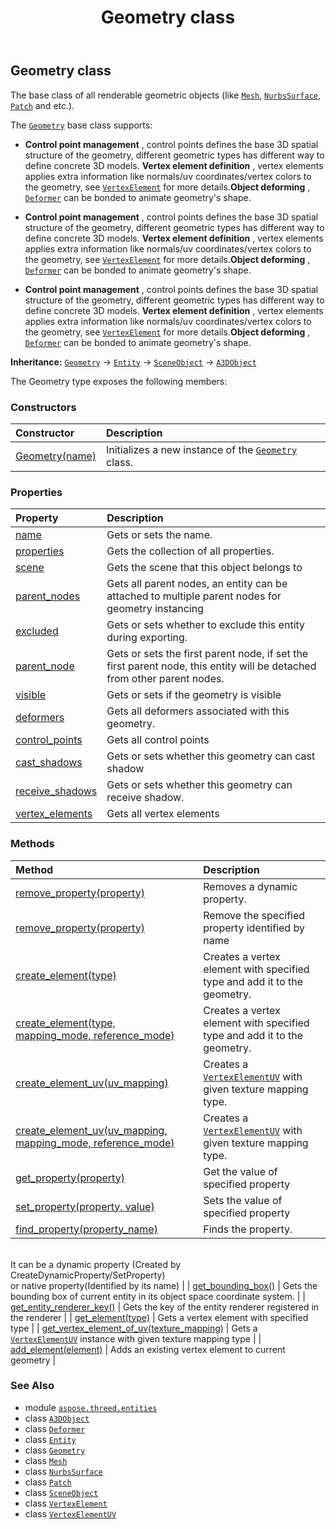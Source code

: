 ﻿---
title: Geometry class
second_title: Aspose.3D for Python via .NET API References
description: 
type: docs
weight: 110
url: /python-net/aspose.threed.entities/geometry/
is_root: false
---

## Geometry class

The base class of all renderable geometric objects (like [`Mesh`](/3d/python-net/aspose.threed.entities/mesh), [`NurbsSurface`](/3d/python-net/aspose.threed.entities/nurbssurface), [`Patch`](/3d/python-net/aspose.threed.entities/patch) and etc.).




The [`Geometry`](/3d/python-net/aspose.threed.entities/geometry) base class supports:  

* **Control point management** , control points defines the base 3D spatial structure of the geometry, different geometric types has different way to define concrete 3D models. **Vertex element definition** , vertex elements applies extra information like normals/uv coordinates/vertex colors to the geometry, see [`VertexElement`](/3d/python-net/aspose.threed.entities/vertexelement) for more details.**Object deforming** , [`Deformer`](/3d/python-net/aspose.threed.deformers/deformer) can be bonded to animate geometry's shape.

* **Control point management** , control points defines the base 3D spatial structure of the geometry, different geometric types has different way to define concrete 3D models. **Vertex element definition** , vertex elements applies extra information like normals/uv coordinates/vertex colors to the geometry, see [`VertexElement`](/3d/python-net/aspose.threed.entities/vertexelement) for more details.**Object deforming** , [`Deformer`](/3d/python-net/aspose.threed.deformers/deformer) can be bonded to animate geometry's shape.

* **Control point management** , control points defines the base 3D spatial structure of the geometry, different geometric types has different way to define concrete 3D models. **Vertex element definition** , vertex elements applies extra information like normals/uv coordinates/vertex colors to the geometry, see [`VertexElement`](/3d/python-net/aspose.threed.entities/vertexelement) for more details.**Object deforming** , [`Deformer`](/3d/python-net/aspose.threed.deformers/deformer) can be bonded to animate geometry's shape.



**Inheritance:** [`Geometry`](/3d/python-net/aspose.threed.entities/geometry) → 
[`Entity`](/3d/python-net/aspose.threed/entity) → 
[`SceneObject`](/3d/python-net/aspose.threed/sceneobject) → 
[`A3DObject`](/3d/python-net/aspose.threed/a3dobject)



The Geometry type exposes the following members:

### Constructors
| Constructor | Description |
| :- | :- |
| [Geometry(name)](/3d/python-net/aspose.threed.entities/geometry/__init__/#str) | Initializes a new instance of the [`Geometry`](/3d/python-net/aspose.threed.entities/geometry) class. |


### Properties
| Property | Description |
| :- | :- |
| [name](/3d/python-net/aspose.threed.entities/geometry/name) | Gets or sets the name. |
| [properties](/3d/python-net/aspose.threed.entities/geometry/properties) | Gets the collection of all properties. |
| [scene](/3d/python-net/aspose.threed.entities/geometry/scene) | Gets the scene that this object belongs to |
| [parent_nodes](/3d/python-net/aspose.threed.entities/geometry/parent_nodes) | Gets all parent nodes, an entity can be attached to multiple parent nodes for geometry instancing |
| [excluded](/3d/python-net/aspose.threed.entities/geometry/excluded) | Gets or sets whether to exclude this entity during exporting. |
| [parent_node](/3d/python-net/aspose.threed.entities/geometry/parent_node) | Gets or sets the first parent node, if set the first parent node, this entity will be detached from other parent nodes. |
| [visible](/3d/python-net/aspose.threed.entities/geometry/visible) | Gets or sets if the geometry is visible |
| [deformers](/3d/python-net/aspose.threed.entities/geometry/deformers) | Gets all deformers associated with this geometry. |
| [control_points](/3d/python-net/aspose.threed.entities/geometry/control_points) | Gets all control points |
| [cast_shadows](/3d/python-net/aspose.threed.entities/geometry/cast_shadows) | Gets or sets whether this geometry can cast shadow |
| [receive_shadows](/3d/python-net/aspose.threed.entities/geometry/receive_shadows) | Gets or sets whether this geometry can receive shadow. |
| [vertex_elements](/3d/python-net/aspose.threed.entities/geometry/vertex_elements) | Gets all vertex elements |


### Methods
| Method | Description |
| :- | :- |
| [remove_property(property)](/3d/python-net/aspose.threed.entities/geometry/remove_property/#Property) | Removes a dynamic property. |
| [remove_property(property)](/3d/python-net/aspose.threed.entities/geometry/remove_property/#str) | Remove the specified property identified by name |
| [create_element(type)](/3d/python-net/aspose.threed.entities/geometry/create_element/#VertexElementType) | Creates a vertex element with specified type and add it to the geometry. |
| [create_element(type, mapping_mode, reference_mode)](/3d/python-net/aspose.threed.entities/geometry/create_element/#VertexElementType-MappingMode-ReferenceMode) | Creates a vertex element with specified type and add it to the geometry. |
| [create_element_uv(uv_mapping)](/3d/python-net/aspose.threed.entities/geometry/create_element_uv/#TextureMapping) | Creates a [`VertexElementUV`](/3d/python-net/aspose.threed.entities/vertexelementuv) with given texture mapping type. |
| [create_element_uv(uv_mapping, mapping_mode, reference_mode)](/3d/python-net/aspose.threed.entities/geometry/create_element_uv/#TextureMapping-MappingMode-ReferenceMode) | Creates a [`VertexElementUV`](/3d/python-net/aspose.threed.entities/vertexelementuv) with given texture mapping type. |
| [get_property(property)](/3d/python-net/aspose.threed.entities/geometry/get_property/#str) | Get the value of specified property |
| [set_property(property, value)](/3d/python-net/aspose.threed.entities/geometry/set_property/#str-any) | Sets the value of specified property |
| [find_property(property_name)](/3d/python-net/aspose.threed.entities/geometry/find_property/#str) | Finds the property.<br/>It can be a dynamic property (Created by CreateDynamicProperty/SetProperty) <br/>or native property(Identified by its name) |
| [get_bounding_box()](/3d/python-net/aspose.threed.entities/geometry/get_bounding_box/#) | Gets the bounding box of current entity in its object space coordinate system. |
| [get_entity_renderer_key()](/3d/python-net/aspose.threed.entities/geometry/get_entity_renderer_key/#) | Gets the key of the entity renderer registered in the renderer |
| [get_element(type)](/3d/python-net/aspose.threed.entities/geometry/get_element/#VertexElementType) | Gets a vertex element with specified type |
| [get_vertex_element_of_uv(texture_mapping)](/3d/python-net/aspose.threed.entities/geometry/get_vertex_element_of_uv/#TextureMapping) | Gets a [`VertexElementUV`](/3d/python-net/aspose.threed.entities/vertexelementuv) instance with given texture mapping type |
| [add_element(element)](/3d/python-net/aspose.threed.entities/geometry/add_element/#VertexElement) | Adds an existing vertex element to current geometry |



### See Also
* module [`aspose.threed.entities`](..)
* class [`A3DObject`](/3d/python-net/aspose.threed/a3dobject)
* class [`Deformer`](/3d/python-net/aspose.threed.deformers/deformer)
* class [`Entity`](/3d/python-net/aspose.threed/entity)
* class [`Geometry`](/3d/python-net/aspose.threed.entities/geometry)
* class [`Mesh`](/3d/python-net/aspose.threed.entities/mesh)
* class [`NurbsSurface`](/3d/python-net/aspose.threed.entities/nurbssurface)
* class [`Patch`](/3d/python-net/aspose.threed.entities/patch)
* class [`SceneObject`](/3d/python-net/aspose.threed/sceneobject)
* class [`VertexElement`](/3d/python-net/aspose.threed.entities/vertexelement)
* class [`VertexElementUV`](/3d/python-net/aspose.threed.entities/vertexelementuv)
